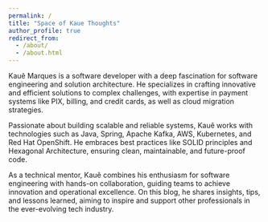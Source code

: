 ```yaml
---
permalink: /
title: "Space of Kaue Thoughts"
author_profile: true
redirect_from: 
  - /about/
  - /about.html
---
```


Kauê Marques is a software developer with a deep fascination for software engineering and solution architecture. He specializes in crafting innovative and efficient solutions to complex challenges, with expertise in payment systems like PIX, billing, and credit cards, as well as cloud migration strategies.

Passionate about building scalable and reliable systems, Kauê works with technologies such as Java, Spring, Apache Kafka, AWS, Kubernetes, and Red Hat OpenShift. He embraces best practices like SOLID principles and Hexagonal Architecture, ensuring clean, maintainable, and future-proof code.

As a technical mentor, Kauê combines his enthusiasm for software engineering with hands-on collaboration, guiding teams to achieve innovation and operational excellence. On this blog, he shares insights, tips, and lessons learned, aiming to inspire and support other professionals in the ever-evolving tech industry.

